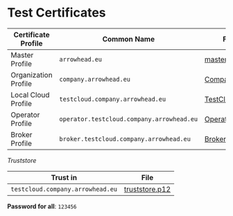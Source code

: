 # Test Certificates

| Certificate Profile | Common Name | File |
| ------------------- | ----------- | ---- |
| Master Profile | `arrowhead.eu` | [master.p12](https://raw.githubusercontent.com/eclipse-arrowhead/ah5-common-java-spring/master/certificates/master.p12) |
| Organization Profile | `company.arrowhead.eu` | [Company.p12](https://raw.githubusercontent.com/eclipse-arrowhead/ah5-common-java-spring/master/certificates/Company.p12) |
| Local Cloud Profile | `testcloud.company.arrowhead.eu` | [TestCloud.p12](https://raw.githubusercontent.com/eclipse-arrowhead/ah5-common-java-spring/master/certificates/TestCloud.p12) |
| Operator Profile | `operator.testcloud.company.arrowhead.eu` | [Operator.p12](https://raw.githubusercontent.com/eclipse-arrowhead/ah5-common-java-spring/master/certificates/Operator.p12) |
| Broker Profile | `broker.testcloud.company.arrowhead.eu` | [Broker.p12](https://raw.githubusercontent.com/eclipse-arrowhead/ah5-common-java-spring/master/certificates/Broker.p12) |

_Truststore_

| Trust in | File |
| ------- | ---- |
| `testcloud.company.arrowhead.eu` | [truststore.p12](https://raw.githubusercontent.com/eclipse-arrowhead/ah5-common-java-spring/master/certificates/truststore.p12) | |


**Password for all**: `123456`